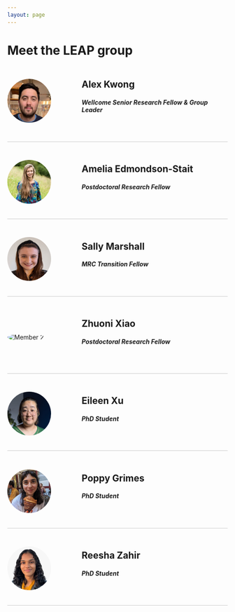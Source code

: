 ```yaml
---
layout: page
---
```


# Meet the LEAP group

<div class="team-container">
  <div class="team-row">
    <div class="team-image">
      <img src="/assets/images/alex_kwong.png" alt="Member 1">
    </div>
    <div class="team-info">
      <h2>Alex Kwong</h2>
      <h5>Wellcome Senior Research Fellow & Group Leader</h5>
      <p><a href="/people/alex_kwong" class="fas fa-info-circle fa-2x has-text-dark" ></a>&nbsp;&nbsp;
      	<a href="https://twitter.com/asfkwong" class="fab fa-twitter fa-2x has-text-dark" ></a>&nbsp;&nbsp;
      	<a href="https://github.com/kwongsiufung" class="fab fa-github fa-2x has-text-dark" > </a>&nbsp;&nbsp;
      	<a href="https://scholar.google.com/citations?user=F-sGJEIAAAAJ&hl=en" class="fas fa-book fa-2x has-text-dark" ></a>&nbsp;&nbsp;
      	<a href="https://www.ed.ac.uk/profile/dr-alex-kwong" class="fas fa-globe fa-2x has-text-dark"></a>
      </p>
    </div>
  </div>
 
  <div class="team-row">
    <div class="team-image">
      <img src="/assets/images/amelia.jpg" alt="Member 2">
    </div>
    <div class="team-info">
      <h2>Amelia Edmondson-Stait</h2>
      <h5>Postdoctoral Research Fellow</h5>
      <p><a href="/people/amelia_edmondson-stait" class="fas fa-info-circle fa-2x has-text-dark" ></a>&nbsp;&nbsp;
      	<a href="https://twitter.com/ameliaedst" class="fab fa-twitter fa-2x has-text-dark" ></a>&nbsp;&nbsp;
      	<a href="https://github.com/AmeliaES" class="fab fa-github fa-2x has-text-dark" > </a>&nbsp;&nbsp;
      	<a href="https://www.ed.ac.uk/profile/amelia-edmondson-stait" class="fas fa-globe fa-2x has-text-dark"></a>
      </p>
    </div>
  </div>

  <div class="team-row">
    <div class="team-image">
      <img src="/assets/images/sally.jpg" alt="Member 2">
    </div>
    <div class="team-info">
      <h2>Sally Marshall</h2>
      <h5>MRC Transition Fellow</h5>
      <p><a href="/people/sally_marshall" class="fas fa-info-circle fa-2x has-text-dark" ></a>&nbsp;&nbsp;
      	<a href="https://www.ed.ac.uk/profile/sally-marshall" class="fas fa-globe fa-2x has-text-dark"></a>
      </p>
    </div>
  </div>
  
  <div class="team-row">
    <div class="team-image">
      <img src="/assets/images/zhuoni" alt="Member 2">
    </div>
    <div class="team-info">
      <h2>Zhuoni Xiao</h2>
      <h5>Postdoctoral Research Fellow</h5>
      <p><a href="/people/zhuoni_xiao" class="fas fa-info-circle fa-2x has-text-dark" ></a>&nbsp;&nbsp;
      	<a href="https://x.com/ZhuoniX" class="fab fa-twitter fa-2x has-text-dark" ></a>&nbsp;&nbsp;
      	<a href="https://www.ed.ac.uk/profile/zhuoni-xiao" class="fas fa-globe fa-2x has-text-dark"></a>
      </p>
    </div>
  </div>

  <div class="team-row">
    <div class="team-image">
      <img src="/assets/images/eileen.jpg" alt="Member 2">
    </div>
    <div class="team-info">
      <h2>Eileen Xu</h2>
      <h5>PhD Student</h5>
      <p><a href="/people/eileen_xu" class="fas fa-info-circle fa-2x has-text-dark" ></a>&nbsp;&nbsp;
      	<a href="https://twitter.com/eileenyxu" class="fab fa-twitter fa-2x has-text-dark" ></a>&nbsp;&nbsp;
      	<a href="https://www.research.ed.ac.uk/en/persons/eileen-xu" class="fas fa-globe fa-2x has-text-dark"></a>
      </p>
    </div>
  </div>

  <div class="team-row">
    <div class="team-image">
      <img src="/assets/images/poppy.jpg" alt="Member 2">
    </div>
    <div class="team-info">
      <h2>Poppy Grimes</h2>
      <h5>PhD Student</h5>
      <p><a href="/people/poppy_grimes" class="fas fa-info-circle fa-2x has-text-dark" ></a>&nbsp;&nbsp;
      	<a href="https://x.com/poppyzenzi" class="fab fa-twitter fa-2x has-text-dark" ></a>&nbsp;&nbsp;
      	<a href="https://www.research.ed.ac.uk/en/persons/poppy-grimes" class="fas fa-globe fa-2x has-text-dark"></a>
      </p>
    </div>
  </div>

  <div class="team-row">
    <div class="team-image">
      <img src="/assets/images/reesha.jpg" alt="Member 2">
    </div>
    <div class="team-info">
      <h2>Reesha Zahir</h2>
      <h5>PhD Student</h5>
      <p><a href="/people/reesha_zahir" class="fas fa-info-circle fa-2x has-text-dark" ></a>&nbsp;&nbsp;
      	<a href="https://x.com/reeshazahir" class="fab fa-twitter fa-2x has-text-dark" ></a>&nbsp;&nbsp;
      </p>
    </div>
  </div>

</div>

<style>
.team-container {
  display: flex;
  flex-direction: column;
}

.team-row {
  display: flex;
  align-items: center;
  margin-bottom: 20px;
  border-bottom: 1px solid #ccc;
  padding-bottom: 10px;
}

.team-image {
  flex: 0 0 150px;
  padding-right: 20px;
}

.team-image img {
  border-radius: 50%;
  width: 100px;
  height: 100px;
}

.team-info {
  flex: 1;
}
</style>